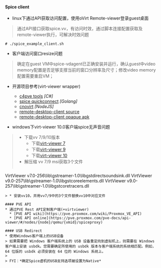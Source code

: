 #### Spice client
* linux下通过API获取访问配置，使用oVirt Remote-viewer登录guest桌面
> 通过API接口获取spice.vv，有访问时效，通过脚本连接配置获取及remote-viewer执行，可解决时效问题
```
# ./spice_example_client.sh
```

* 客户端访问窗口resize问题
> 确定在guest VM中spice-vdagent已正确安装并运行，确认guest中video memory配置是否足够支撑当前的窗口分辨率及尺寸；修改video memory配置需要重启VM；

* 开源项目参考(virt-viewer wrapper)
  * [c4pve tools](https://www.cv4pve-tools.com/)    *[C#]*
  * [spice quickconnect](https://github.com/Elbandi/proxmox-spice-quickconnect)    *[Golang]*
  * [cnovirt](https://github.com/cnovirt/opencc-ovirt-pro-win)    *[NodeJS]*
  * [remote-desktop-client source](https://github.com/iiordanov/remote-desktop-clients)
  * [remote-desktop-client opaque apk](https://napkforpc.com/apk/com.undatech.opaque/)

* windows下virt-viewer 10.0客户端spice无声音问题
> * 下载vv 7/9/10版本
>   * 下载[virt-viewer 7](https://virt-manager.org/download/sources/virt-viewer/virt-viewer-x64-7.0.msi)
>   * 下载[virt-viewer 9](https://releases.pagure.org/virt-viewer/virt-viewer-x64-9.0-1.1.msi)
>   * 下载[virt-viewer 10](https://virt-manager.org/download/)
> * 解压缩 vv 7/9 msi获取3个文件
> ```
VirtViewer v7.0-256\lib\gstreamer-1.0\libgstdirectsoundsink.dll
VirtViewer v9.0-257\lib\gstreamer-1.0\libgstcoreelements.dll
VirtViewer v9.0-257\lib\gstreamer-1.0\libgstcoretracers.dll
```
> * 安装vv10，并用vv7/9中的3个文件替换vv10中对应文件

#### PVE API
* 通过PVE Rest API定制客户端(+virtviewer)
  * [PVE API wiki](https://pve.proxmox.com/wiki/Proxmox_VE_API)
  * [PVE API online](https://pve.proxmox.com/pve-docs/api-viewer/#/nodes/{node}/qemu/{vmid}/spiceproxy)

#### USB Redirect
* 使用Windows客户端上的USB设备
> 如果需要把 Windows 客户端系统上的 USB 设备重定向到虚拟机上，则需要在 Windows 客户端上安装 usbdk。您需要确定所使用的 usbdk 版本与客户端系统的系统相匹配。例如，64 位版的 usbdk 必须安装在 64 位的 Windows 系统上。
>
> FYI：*确定Spice虚机的USB支持选项被设置为Native*
